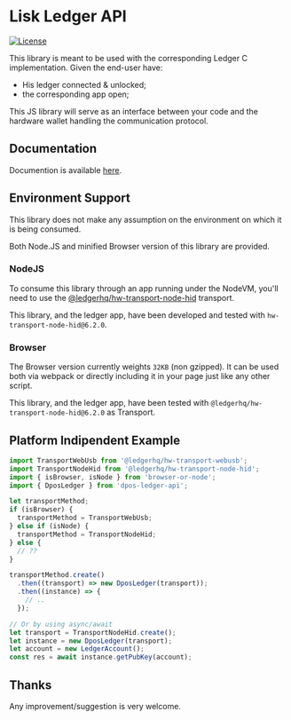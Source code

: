 # Lisk Ledger API

[![License](https://img.shields.io/badge/License-MIT-blue.svg)](https://opensource.org/licenses/MIT)

This library is meant to be used with the corresponding Ledger C implementation. Given the end-user have:

- His ledger connected & unlocked;
- the corresponding app open;

This JS library will serve as an interface between your code and the hardware wallet handling the communication protocol.

## Documentation

Documention is available [here](https://hirishh.github.io/lisk-ledger-api/index.html).

## Environment Support

This library does not make any assumption on the environment on which it is being consumed.

Both Node.JS and minified Browser version of this library are provided.

### NodeJS

To consume this library through an app running under the NodeVM, you'll need to use the [@ledgerhq/hw-transport-node-hid](https://github.com/LedgerHQ/ledgerjs/blob/master/packages/hw-transport-node-hid) transport.

This library, and the ledger app, have been developed and tested with `hw-transport-node-hid@6.2.0`.

### Browser

The Browser version currently weights `32KB` (non gzipped). It can be used both via webpack or directly including it in your page just like any other script.

This library, and the ledger app, have been tested with `@ledgerhq/hw-transport-node-hid@6.2.0` as Transport.

## Platform Indipendent Example

```typescript
import TransportWebUsb from '@ledgerhq/hw-transport-webusb';
import TransportNodeHid from '@ledgerhq/hw-transport-node-hid';
import { isBrowser, isNode } from 'browser-or-node';
import { DposLedger } from 'dpos-ledger-api';

let transportMethod;
if (isBrowser) {
  transportMethod = TransportWebUsb;
} else if (isNode) {
  transportMethod = TransportNodeHid;
} else {
  // ??
}

transportMethod.create()
  .then((transport) => new DposLedger(transport));
  .then((instance) => {
    // ..
  });

// Or by using async/await
let transport = TransportNodeHid.create();
let instance = new DposLedger(transport);
let account = new LedgerAccount();
const res = await instance.getPubKey(account);

```

## Thanks

Any improvement/suggestion is very welcome.
